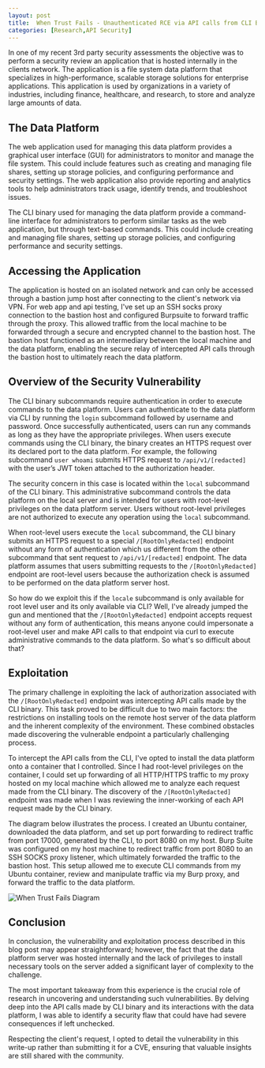 ```yaml
---
layout: post
title:  When Trust Fails - Unauthenticated RCE via API calls from CLI Binary
categories: [Research,API Security]
---
```


In one of my recent 3rd party security assessments the objective was to perform a security review an application that is hosted internally in the clients network. The application is a file system data platform that specializes in high-performance, scalable storage solutions for enterprise applications. This application is used by organizations in a variety of industries, including finance, healthcare, and research, to store and analyze large amounts of data.


## The Data Platform 

The web application used for managing this data platform provides a graphical user interface (GUI) for administrators to monitor and manage the file system. This could include features such as creating and managing file shares, setting up storage policies, and configuring performance and security settings. The web application also provide reporting and analytics tools to help administrators track usage, identify trends, and troubleshoot issues. 

The CLI binary used for managing the data platform provide a command-line interface for administrators to perform similar tasks as the web application, but through text-based commands. This could include creating and managing file shares, setting up storage policies, and configuring performance and security settings. 

## Accessing the Application

The application is hosted on an isolated network and can only be accessed through a bastion jump host after connecting to the client's network via VPN. For  web app and api testing, I've set up an SSH socks proxy connection to the bastion host and configured Burpsuite to forward traffic through the proxy. This allowed traffic from the local machine to be forwarded through a secure and encrypted channel to the bastion host. The bastion host functioned as an intermediary between the local machine and the data platform, enabling the secure relay of intercepted API calls through the bastion host to ultimately reach the data platform.

## Overview of the Security Vulnerability

The CLI binary subcommands require authentication in order to execute commands to the data platform. Users can authenticate to the data platform via CLI by running the `login` subcommand followed by username and password. Once successfully authenticated, users can run any commands as long as they have the appropriate privileges. When users execute commands using the CLI binary, the binary creates an HTTPS request over its declared port to the data platform. For example, the following subcommand `user whoami` submits HTTPS request to `/api/v1/[redacted]` with the user’s JWT token attached to the authorization header.

The security concern in this case is located within the `local` subcommand of the CLI binary. This administrative subcommand controls the data platform on the local server and is intended for users with root-level privileges on the data platform server. Users without root-level privileges are not authorized to execute any operation using the `local` subcommand.

When root-level users execute the `local` subcommand, the CLI binary submits an HTTPS request to a special `/[RootOnlyRedacted]` endpoint without any form of authentication which us different from the other subcommand that sent request to `/api/v1/[redacted]` endpoint. The data platform assumes that  users submitting requests to the  `/[RootOnlyRedacted]` endpoint are root-level users because the authorization check is assumed to be performed on the data platform server host.

So how do we exploit this if the `locale` subcommand is only available for root level user and its only available via CLI? Well, I've already jumped the gun and mentioned that the `/[RootOnlyRedacted]` endpoint accepts request without any form of authentication, this means anyone could impersonate a root-level user and make API calls to that endpoint via curl to execute administrative commands to the data platform. So what's so difficult about that? 

## Exploitation

The primary challenge in exploiting the lack of authorization associated with the `/[RootOnlyRedacted]` endpoint was intercepting API calls made by the CLI binary. This task proved to be difficult due to two main factors: the restrictions on installing tools on the remote host server of the data platform and the inherent complexity of the environment. These combined obstacles made discovering the vulnerable endpoint a particularly challenging process.

To intercept the API calls from the CLI, I've opted to install the data platform onto a container that I controlled. Since I had root-level privileges on the container, I could set up forwarding of all HTTP/HTTPS traffic to my proxy hosted on my local machine which allowed me to analyze each request made from the CLI binary. The discovery of the `/[RootOnlyRedacted]` endpoint was made when I was reviewing the inner-working of each API request made by the CLI binary.

The diagram below illustrates the process. I created an Ubuntu container, downloaded the data platform, and set up port forwarding to redirect traffic from port 17000, generated by the CLI, to port 8080 on my host. Burp Suite was configured on my host machine to redirect traffic from port 8080 to an SSH SOCKS proxy listener, which ultimately forwarded the traffic to the bastion host. This setup allowed me to execute CLI commands from my Ubuntu container, review and manipulate traffic via my Burp proxy, and forward the traffic to the data platform.

![When Trust Fails Diagram](diagram_whentrustfails.png)

## Conclusion 
In conclusion, the vulnerability and exploitation process described in this blog post may appear straightforward; however, the fact that the data platform server was hosted internally and the lack of privileges to install necessary tools on the server added a significant layer of complexity to the challenge.

The most important takeaway from this experience is the crucial role of research in uncovering and understanding such vulnerabilities. By delving deep into the API calls made by CLI binary and its interactions with the data platform, I was able to identify a security flaw that could have had severe consequences if left unchecked. 

Respecting the client's request, I opted to detail the vulnerability in this write-up rather than submitting it for a CVE, ensuring that valuable insights are still shared with the community.



